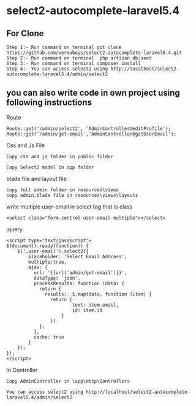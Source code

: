 # select2-autocomplete-laravel5.4

## For Clone
```
Step 1:- Run command on terminal git clone https://github.com/vermaboys/select2-autocomplete-laravel5.4.git
Step 2:- Run command on terminal  php artisan db:seed
Step 3:- Run command on terminal composer install
Step 4:- You can access select2 using http://localhost/select2-autocomplete-laravel5.4/admin/select2
```

## you can also write code in own project using following instructions

Route
```
Route::get('/admin/select2', 'AdminController@editProfile');
Route::get('/admin/get-email','AdminController@getUserEmail');
```


Css and Js File
```
Copy css and js folder in public folder
```

```
Copy Select2 model in app folder
```

blade file and layout file
```
copy full admin folder in resources\views
copy admin.blade file in resources\views\layouts
```

write multiple user-email in select tag that is class
```
<select class="form-control user-email multiple"></select>
```

jquery
```
<script type="text/javascript">
$(document).ready(function() {
  	$('.user-email').select2({
        placeholder: 'Select Email Address',
        multiple:true,
        ajax: {
          url: '{{url('admin/get-email')}}',
          dataType: 'json',
          processResults: function (data) {
            return {
              results:  $.map(data, function (item) {
                return {
                        text: item.email,
                        id: item.id
                    }
                })
            };
          },
          cache: true
        }
    });
});
</script>
```

In Controller
```
Copy AdminController in \app\Http\Controllers
```

```
You can access select2 using http://localhost/select2-autocomplete-laravel5.4/admin/select2
```